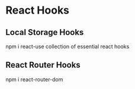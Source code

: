 # React Hooks




## Local Storage Hooks

npm i react-use
collection of essential react hooks


## React Router Hooks

npm i react-router-dom


